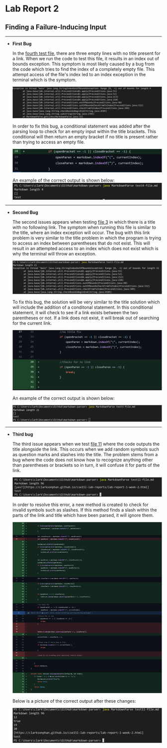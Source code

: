 # Lab Report 2

## Finding a Failure-Inducing Input

---
 - **First Bug**

    In the [fourth test file](https://raw.githubusercontent.com/clarksonphan/markdown-parser/main/test4-file.md), there are three empty lines with no title present for a link. When we run the code to test this file, it results in an index out of bounds exception. This symptom is most likely caused by a bug from the code which tries to find the index of a completely empty file. This attempt access of the file's index led to an index exception in the terminal which is the symptom.

    ![test4-error](test4-error.PNG)

    In order to fix this bug, a conditional statement was added after the parsing loop to check for an empty input within the title brackets. This conditional will then return an empty bracket if no title is present rather than trying to access an empty file.

    ![test4-commit](test4-commit.PNG)

    An example of the correct output is shown below:
    ![test4-work](test4-work.PNG)
---
- **Second Bug**

    The second issues appears when testing [file 3](https://raw.githubusercontent.com/clarksonphan/markdown-parser/main/test3-file.md) in which there is a title with no following link. The symptom when running this file is similar to the title, where an index exception will occur. The bug with this link problem is very similar to the title problem in which the program is trying to access an index between parentheses that do not exist. This will result in an attempted access to an index which does not exist which is why the terminal will throw an exception.

    ![test3-error](test3-error.PNG)

    To fix this bug, the solution will be very similar to the title solution which will include the addition of a conditonal statement. In this conditional statement, it will check to see if a link exists between the two parentheses or not. If a link does not exist, it will break out of searching for the current link.
    
    ![test3-commit](test3-commit.PNG)

    An example of the correct output is shown below:

    ![test3-work](test3-work.PNG)
---
- **Third bug**
    
    The third issue appears when we test [file 11](https://raw.githubusercontent.com/clarksonphan/markdown-parser/main/test11-file.md) where the code outputs the title alongside the link. This occurs when we add random symbols such as question marks and slashes into the title. The problem stems from a bug where the code does not know how to recognize anything other than parentheses or brackets so in turn, it will confuse it for parts of the link.

    ![test11-error](test11-error.PNG)

    In order to resolve this error, a new method is created to check for invalid symbols such as slashes. If this method finds a slash within the parts of the link and title which have been parsed, it will ignore them. 

    ![test11-commit](test11-commit.PNG)

    Below is a picture of the correct output after these changes:

    ![test11-work](test11-work.PNG)





    

